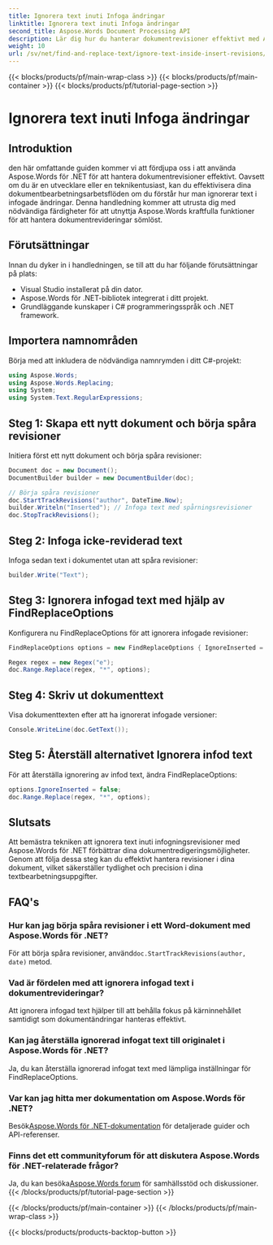 ```yaml
---
title: Ignorera text inuti Infoga ändringar
linktitle: Ignorera text inuti Infoga ändringar
second_title: Aspose.Words Document Processing API
description: Lär dig hur du hanterar dokumentrevisioner effektivt med Aspose.Words för .NET. Upptäck tekniker för att ignorera text i infogningsversioner för strömlinjeformad redigering.
weight: 10
url: /sv/net/find-and-replace-text/ignore-text-inside-insert-revisions/
---
```


{{< blocks/products/pf/main-wrap-class >}}
{{< blocks/products/pf/main-container >}}
{{< blocks/products/pf/tutorial-page-section >}}

# Ignorera text inuti Infoga ändringar

## Introduktion

den här omfattande guiden kommer vi att fördjupa oss i att använda Aspose.Words för .NET för att hantera dokumentrevisioner effektivt. Oavsett om du är en utvecklare eller en teknikentusiast, kan du effektivisera dina dokumentbearbetningsarbetsflöden om du förstår hur man ignorerar text i infogade ändringar. Denna handledning kommer att utrusta dig med nödvändiga färdigheter för att utnyttja Aspose.Words kraftfulla funktioner för att hantera dokumentrevideringar sömlöst.

## Förutsättningar

Innan du dyker in i handledningen, se till att du har följande förutsättningar på plats:
- Visual Studio installerat på din dator.
- Aspose.Words för .NET-bibliotek integrerat i ditt projekt.
- Grundläggande kunskaper i C# programmeringsspråk och .NET framework.

## Importera namnområden

Börja med att inkludera de nödvändiga namnrymden i ditt C#-projekt:
```csharp
using Aspose.Words;
using Aspose.Words.Replacing;
using System;
using System.Text.RegularExpressions;
```

## Steg 1: Skapa ett nytt dokument och börja spåra revisioner

Initiera först ett nytt dokument och börja spåra revisioner:
```csharp
Document doc = new Document();
DocumentBuilder builder = new DocumentBuilder(doc);

// Börja spåra revisioner
doc.StartTrackRevisions("author", DateTime.Now);
builder.Writeln("Inserted"); // Infoga text med spårningsrevisioner
doc.StopTrackRevisions();
```

## Steg 2: Infoga icke-reviderad text

Infoga sedan text i dokumentet utan att spåra revisioner:
```csharp
builder.Write("Text");
```

## Steg 3: Ignorera infogad text med hjälp av FindReplaceOptions

Konfigurera nu FindReplaceOptions för att ignorera infogade revisioner:
```csharp
FindReplaceOptions options = new FindReplaceOptions { IgnoreInserted = true };

Regex regex = new Regex("e");
doc.Range.Replace(regex, "*", options);
```

## Steg 4: Skriv ut dokumenttext

Visa dokumenttexten efter att ha ignorerat infogade versioner:
```csharp
Console.WriteLine(doc.GetText());
```

## Steg 5: Återställ alternativet Ignorera infod text

För att återställa ignorering av infod text, ändra FindReplaceOptions:
```csharp
options.IgnoreInserted = false;
doc.Range.Replace(regex, "*", options);
```

## Slutsats

Att bemästra tekniken att ignorera text inuti infogningsrevisioner med Aspose.Words för .NET förbättrar dina dokumentredigeringsmöjligheter. Genom att följa dessa steg kan du effektivt hantera revisioner i dina dokument, vilket säkerställer tydlighet och precision i dina textbearbetningsuppgifter.

## FAQ's

### Hur kan jag börja spåra revisioner i ett Word-dokument med Aspose.Words för .NET?
 För att börja spåra revisioner, använd`doc.StartTrackRevisions(author, date)` metod.

### Vad är fördelen med att ignorera infogad text i dokumentrevideringar?
Att ignorera infogad text hjälper till att behålla fokus på kärninnehållet samtidigt som dokumentändringar hanteras effektivt.

### Kan jag återställa ignorerad infogat text till originalet i Aspose.Words för .NET?
Ja, du kan återställa ignorerad infogat text med lämpliga inställningar för FindReplaceOptions.

### Var kan jag hitta mer dokumentation om Aspose.Words för .NET?
 Besök[Aspose.Words för .NET-dokumentation](https://reference.aspose.com/words/net/) för detaljerade guider och API-referenser.

### Finns det ett communityforum för att diskutera Aspose.Words för .NET-relaterade frågor?
 Ja, du kan besöka[Aspose.Words forum](https://forum.aspose.com/c/words/8) för samhällsstöd och diskussioner.
{{< /blocks/products/pf/tutorial-page-section >}}

{{< /blocks/products/pf/main-container >}}
{{< /blocks/products/pf/main-wrap-class >}}

{{< blocks/products/products-backtop-button >}}
